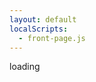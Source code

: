 ```yaml
---
layout: default
localScripts:
  - front-page.js
---
```


<div id='target'>
  <slot name="domain-list">
    <p>loading</p>
  </slot>
</div>
